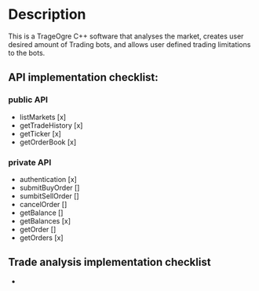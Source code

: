 # Description #
This is a TrageOgre C++ software that analyses the market, creates user desired amount of Trading bots, and allows user defined trading limitations to the bots. 

## API implementation checklist: ###
### public API ###
* listMarkets [x]
* getTradeHistory [x]
* getTicker [x]
* getOrderBook [x]

### private API ###
* authentication [x]
* submitBuyOrder []
* sumbitSellOrder []
* cancelOrder []
* getBalance []
* getBalances [x]
* getOrder []
* getOrders [x]

## Trade analysis implementation checklist ###
* 
